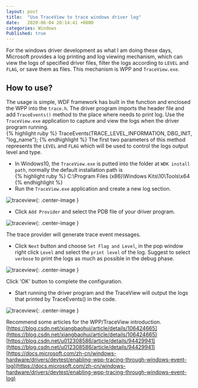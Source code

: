 ```yaml
---
layout: post
title:  "Use TraceView to trace windows driver log"
date:   2020-06-04 20:14:41 +0800
categories: Windows
Published: true
---
```

For the windows driver development as what I am doing these days, Microsoft provides a log printing and log viewing mechanism, which can view the logs of specified driver files, filter the logs according to `LEVEL` and `FLAG`, or save them as files. This mechanism is WPP and  `TraceView.exe`.

## How to use?
The usage is simple, WDF framework has built in the function and enclosed the WPP into the `trace.h`.
The driver program imports the header file and add `TraceEvents()` method to the place where needs to print log. Use the `TraceView.exe` application to capture and view the logs when the driver program running.  
{% highlight ruby %}
TraceEvents(TRACE_LEVEL_INFORMATION, DBG_INIT, "log_name");
{% endhighlight %}
The first two parameters of this method represents the `LEVEL` and `FLAG` which will be used to control the logs output level and type.

+ In Windows10, the `TraceView.exe` is putted into the folder at `WDK install path`, normally the default installation path is     
{% highlight ruby %}
C:\Program Files (x86)\Windows Kits\10\Tools\x64
{% endhighlight %}
+ Run the `TraceView.exe` application and create a new log section.    

![traceview]({{site.baseurl}}/assets/image/others-traceview-01.PNG){: .center-image }

+ Click `Add Provider` and select the PDB file of your driver program.    

![traceview]({{site.baseurl}}/assets/image/others-traceview-02.PNG){: .center-image }

The trace provider will generate trace event messages.

+ Click `Next` button and choose `Set Flag and Level`, in the pop window right click `Level` and select the `print level` of the log. Suggest to select `verbose` to print the logs as much as possible in the debug phase.    
 
![traceview]({{site.baseurl}}/assets/image/others-traceview-03.PNG){: .center-image }

Click 'OK' button to complete the configuration. 

+ Start running the driver program and the TraceView will output the logs that printed by TraceEvents() in the code.    

![traceview]({{site.baseurl}}/assets/image/others-traceview-04.PNG){: .center-image }

Recommend some articles for the WPP/TraceView introduction.
[https://blog.csdn.net/xiangbaohui/article/details/106424665](https://blog.csdn.net/xiangbaohui/article/details/106424665)  
[https://blog.csdn.net/u012308586/article/details/94429941](https://blog.csdn.net/u012308586/article/details/94429941)  
[https://docs.microsoft.com/zh-cn/windows-hardware/drivers/devtest/enabling-wpp-tracing-through-windows-event-log](https://docs.microsoft.com/zh-cn/windows-hardware/drivers/devtest/enabling-wpp-tracing-through-windows-event-log)